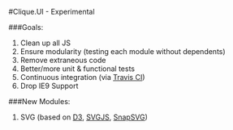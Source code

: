 #Clique.UI - Experimental

###Goals:
1. Clean up all JS
2. Ensure modularity (testing each module without dependents)
3. Remove extraneous code
4. Better/more unit & functional tests
5. Continuous integration (via [Travis CI](https://travis-ci.org/))
6. Drop IE9 Support

###New Modules:
1. SVG (based on [D3](http://d3js.org/), [SVGJS](http://svgjs.com/), [SnapSVG](http://snapsvg.io/))